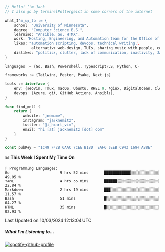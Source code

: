```go
// Hello! I'm Jack
// I also go by terminalPoltergeist in some corners of the internet

what_I'm_up_to := {
    school: "University of Minnesota",
    degree: "Computer Science B.S.",
    learning: "Ansible, Go, HTMX",
    work: "Hosting, Engineering, and Automation team for the Office of Information Technology at UMN",
    likes: "automation scripting, devops, technical writing,\
            alternative web-design, TUIs, sharing music with people, coffee",
    dislikes: "politics, clutter, lack of communication, inactivity, Java",
}

languages := {Go, Bash, Powershell, Typescript/JS, Python, C}

frameworks := {Tailwind, Pester, Psake, Next.js}

tools := interface {
    env: {neoVim, Tmux, macOS, Ubuntu, RHEL 9, Nginx, DigitalOcean, Cloudflare},
    devops: {Azure, git, GitHub Actions, Ansible},
}

func find_me() {
    return {
        website: "jnem.me",
        instagram: "jacknemitz",
        twitter: "@i_heart_vim",
        email: "hi [at] jacknemitz [dot] com"
    }
}

const pubKey = "1C49 F42B 6AAC 7CEE B18D  EAF6 0EEB C943 1694 A88E"
```

<!--START_SECTION:waka-->
📊 **This Week I Spent My Time On** 

```text
💬 Programming Languages: 
Go                       9 hrs 52 mins       ████████████░░░░░░░░░░░░░   49.05 % 
YAML                     4 hrs 35 mins       ██████░░░░░░░░░░░░░░░░░░░   22.84 % 
Markdown                 2 hrs 19 mins       ███░░░░░░░░░░░░░░░░░░░░░░   11.57 % 
Bash                     51 mins             █░░░░░░░░░░░░░░░░░░░░░░░░   04.27 % 
HTML                     35 mins             █░░░░░░░░░░░░░░░░░░░░░░░░   02.93 % 
```


 Last Updated on 10/03/2024 12:13:04 UTC
<!--END_SECTION:waka-->

##### What I'm Listening to...

[![spotify-github-profile](https://spotify-github-profile.vercel.app/api/view?uid=jack.nemitz&cover_image=true&show_offline=true&bar_color=53b14f&bar_color_cover=false&background_color=121212FF)](https://spotify-github-profile.vercel.app/api/view?uid=jack.nemitz&redirect=true)
